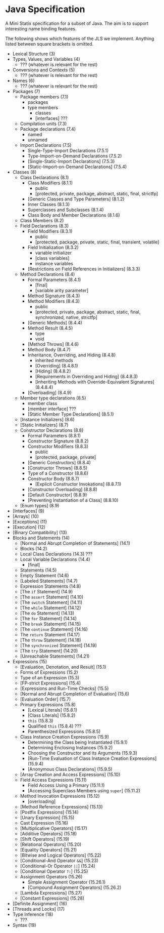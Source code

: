 # Java Specification

A Mini Statix specification for a subset of Java. The aim is to
support interesting name binding features.

The following shows which features of the JLS we implement. Anything
listed between square brackets is omitted.

- Lexical Structure (3)
- Types, Values, and Variables (4)
  - ??? (whatever is relevant for the rest)
- Conversions and Contexts (5)
  - ??? (whatever is relevant for the rest)
- Names (6)
  - ??? (whatever is relevant for the rest)
- Packages (7)
  - Package members (7.1)
    - packages
    - type members
      - classes
      - [interfaces] ???
  - Compilation units (7.3)
  - Package declarations (7.4)
    - named
    - unnamed
  - Import Declarations (7.5)
    - Single-Type-Import Declarations (7.5.1)
    - Type-Import-on-Demand Declarations (7.5.2)
    - [Single-Static-Import Declarations] (7.5.3)
    - [Static-Import-on-Demand Declarations] (7.5.4)
- Classes (8)
  - Class Declarations (8.1)
    - Class Modifiers (8.1.1)
      - public
      - [protected, private, package, abstract, static, final, strictfp]
    - [Generic Classes and Type Parameters] (8.1.2)
    - Inner Classes (8.1.3)
    - Superclasses and Subclasses (8.1.4)
    - Class Body and Member Declarations (8.1.6)
  - Class Members (8.2)
  - Field Declarations (8.3)
    - Field Modifiers (8.3.1)
      - public
      - [protected, package, private, static, final, transient, volatile]
    - Field Initialization (8.3.2)
      - variable initializer
      - [class variables]
      - instance variables
    - [Restrictions on Field References in Initializers] (8.3.3)
  - Method Declarations (8.4)
    - Formal Parameters (8.4.1)
      - [final]
      - [variable arity parameter]
    - Method Signature (8.4.3)
    - Method Modifiers (8.4.3)
      - public
      - [protected, private, package, abstract, static, final, synchronized, native, strictfp]
    - [Generic Methods] (8.4.4)
    - Method Result (8.4.5)
      - type
      - void
    - [Method Throws] (8.4.6)
    - Method Body (8.4.7)
    - Inheritance, Overriding, and Hiding (8.4.8)
      - inherited methods
      - [Overriding] (8.4.8.1)
      - [Hiding] (8.4.8.2)
      - [Requirements in Overriding and Hiding] (8.4.8.3)
      - [Inheriting Methods with Override-Equivalent Signatures] (8.4.8.4)
    - [Overloading] (8.4.9)
  - Member type declarations (8.5)
    - member class
    - [member interface] ???
    - [Static Member Type Declarations] (8.5.1)
  - [Instance Initializers] (8.6)
  - [Static Initializers] (8.7)
  - Constructor Declarations (8.8)
    - Formal Parameters (8.8.1)
    - Constructor Signature (8.8.2)
    - Constructor Modifiers (8.8.3)
      - public
      - [protected, package, private]
    - [Generic Constructors] (8.8.4)
    - [Constructor Throws] (8.8.5)
    - Type of a Constructor (8.8.6)
    - Constructor Body (8.8.7)
      - [Explicit Constructor Invokations] (8.8.7.1)
    - [Constructor Overloading] (8.8.8)
    - [Default Constructor] (8.8.9)
    - [Preventing Instantiation of a Class] (8.8.10)
  - [Enum types] (8.9)
- [Interfaces] (9)
- [Arrays] (10)
- [Exceptions] (11)
- [Execution] (12)
- [Binary Compatibility] (13)
- Blocks and Statements (14)
  - [Normal and Abrupt Completion of Statements] (14.1)
  - Blocks (14.2)
  - Local Class Declarations (14.3) ???
  - Local Variable Declarations (14.4)
    - [final]
  - Statements (14.5)
  - Empty Statement (14.6)
  - [Labeled Statements] (14.7)
  - Expression Statements (14.8)
  - [The `if` Statement] (14.9)
  - [The `assert` Statement] (14.10)
  - [The `switch` Statement] (14.11)
  - [The `while` Statement] (14.12)
  - [The `do` Statement] (14.13)
  - [The `for` Statement] (14.14)
  - [The `break` Statement] (14.15)
  - [The `continue` Statement] (14.16)
  - The `return` Statement (14.17)
  - [The `throw` Statement] (14.18)
  - [The `synchronized` Statement] (14.19)
  - [The `try` Statement] (14.20)
  - [Unreachable Statements] (14.21)
- Expressions (15)
  - [Evaluation, Denotation, and Result] (15.1)
  - Forms of Expressions (15.2)
  - Type of an Expression (15.3)
  - [FP-strict Expressions] (15.4)
  - [Expressions and Run-Time Checks] (15.5)
  - [Normal and Abrupt Completion of Evaluation] (15.6)
  - [Evaluation Order] (15.7)
  - Primary Expressions (15.8)
    - [Lexical Literals] (15.8.1)
    - [Class Literals] (15.8.2)
    - `this` (15.8.3)
    - Qualified `this` (15.8.4) ???
    - Parenthesized Expressions (15.8.5)
  - Class Instance Creation Expressions (15.9)
    - Determining the Class being Instantiated (15.9.1)
    - Determining Enclosing Instances (15.9.2)
    - Choosing the Constructor and its Arguments (15.9.3)
    - [Run-Time Evaluation of Class Instance Creation Expressions] (15.9.4)
    - [Anonymous Class Declarations] (15.9.5)
  - [Array Creation and Access Expressions] (15.10)
  - Field Access Expressions (15.11)
    - Field Access Using a Primary (15.11.1)
    - [Accessing Superclass Members using `super`] (15.11.2)
  - Method Invocation Expressions (15.12)
    - [overloading]
  - [Method Reference Expressions] (15.13)
  - [Postfix Expressions] (15.14)
  - [Unary Expression] (15.15)
  - Cast Expression (15.16)
  - [Multiplicative Operators] (15.17)
  - [Additive Operators] (15.18)
  - [Shift Operators] (15.19)
  - [Relational Operators] (15.20)
  - [Equality Operators] (15.21)
  - [Bitwise and Logical Operators] (15.22)
  - [Conditional-And Operator `&&`] (15.23)
  - [Conditional-Or Operator `||`] (15.24)
  - [Conditional Operator `?:`] (15.25)
  - Assignment Operators (15.26)
    - Simple Assignment Operator (15.26.1)
    - [Compound Assignment Operators] (15.26.2)
  - [Lambda Expressions] (15.27)
  - [Constant Expressions] (15.28)
- [Definite Assignment] (16)
- [Threads and Locks] (17)
- Type Inference (18)
  - ???
- Syntax (19)
